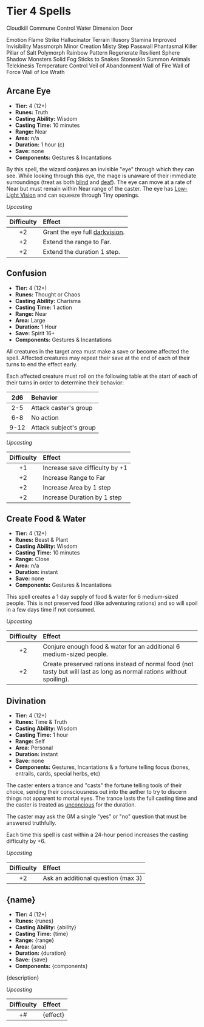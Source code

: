 # Tier 4 Spells

Cloudkill
Commune
Control Water
Dimension Door

Emotion
Flame Strike
Hallucinator Terrain
Illusory Stamina
Improved Invisibility
Massmorph
Minor Creation
Misty Step
Passwall
Phantasmal Killer
Pillar of Salt
Polymorph
Rainbow Pattern
Regenerate
Resilient Sphere
Shadow Monsters
Solid Fog
Sticks to Snakes
Stoneskin
Summon Animals
Telekinesis
Temperature Control
Veil of Abandonment
Wall of Fire
Wall of Force
Wall of Ice
Wrath

## Arcane Eye
- **Tier:** 4 (12+)
- **Runes:** Truth
- **Casting Ability:** Wisdom
- **Casting Time:** 10 minutes
- **Range:** Near
- **Area:** n/a
- **Duration:** 1 hour (c)
- **Save:** none
- **Components:** Gestures & Incantations

By this spell, the wizard conjures an invisible "eye" through which they can see.  While looking through this eye, the mage is unaware of their immediate surroundings (treat as both [blind](Combat.md#blinded) and [deaf](Combat.md#deafened)).  The eye can move at a rate of Near but must remain within Near range of the caster.  The eye has [Low-Light Vision](Glossary.md#low-light%20vision) and can squeeze through Tiny openings.

*Upcasting*

| Difficulty | Effect   |
|:----------:|:---------|
| +2         | Grant the eye full [darkvision](Glossary.md#darkvision). |
| +2         | Extend the range to Far. |
| +2         | Extend the duration 1 step. |

## Confusion
- **Tier:** 4 (12+)
- **Runes:** Thought or Chaos
- **Casting Ability:** Charisma
- **Casting Time:** 1 action
- **Range:** Near
- **Area:** Large
- **Duration:** 1 Hour
- **Save:** Spirit 16+
- **Components:** Gestures & Incantations

All creatures in the target area must make a save or become affected the spell.  Affected creatures may repeat their save at the end of each of their turns to end the effect early.

Each affected creature must roll on the following table at the start of each of their turns in order to determine their behavior:

|  2d6 | Behavior |
|:----:|:---------|
|  2-5 | Attack caster's group |
|  6-8 | No action |
| 9-12 | Attack subject's group |

*Upcasting*

| Difficulty | Effect   |
|:----------:|:---------|
| +1         | Increase save difficulty by +1 |
| +2         | Increase Range to Far |
| +2         | Increase Area by 1 step |
| +2         | Increase Duration by 1 step |

## Create Food & Water
- **Tier:** 4 (12+)
- **Runes:** Beast & Plant
- **Casting Ability:** Wisdom
- **Casting Time:** 10 minutes
- **Range:** Close
- **Area:** n/a
- **Duration:** instant
- **Save:** none
- **Components:** Gestures & Incantations

This spell creates a 1 day supply of food & water for 6 medium-sized people.  This is not preserved food (like adventuring rations) and so will spoil in a few days time if not consumed.

*Upcasting*

| Difficulty | Effect   |
|:----------:|:---------|
| +2         | Conjure enough food & water for an additional 6 medium-sized people. |
| +2         | Create preserved rations instead of normal food (not tasty but will last as long as normal rations without spoiling). |

## Divination
- **Tier:** 4 (12+)
- **Runes:** Time & Truth
- **Casting Ability:** Wisdom
- **Casting Time:** 1 hour
- **Range:** Self
- **Area:** Personal
- **Duration:** instant
- **Save:** none
- **Components:** Gestures, Incantations & a fortune telling focus (bones, entrails, cards, special herbs, etc)

The caster enters a trance and "casts" the fortune telling tools of their choice, sending their consciousness out into the aether to try to discern things not apparent to mortal eyes.  The trance lasts the full casting time and the caster is treated as [unconcious](Combat.md#unconcious) for the duration.

The caster may ask the GM a single "yes" or "no" question that must be answered truthfully.

Each time this spell is cast within a 24-hour period increases the casting difficulty by +6.

*Upcasting*

| Difficulty | Effect   |
|:----------:|:---------|
| +2         | Ask an additional question (max 3) |

## {name}
- **Tier:** 4 (12+)
- **Runes:** {runes}
- **Casting Ability:** {ability}
- **Casting Time:** {time}
- **Range:** {range}
- **Area:** {area}
- **Duration:** {duration}
- **Save:** {save}
- **Components:** {components}

{description}

*Upcasting*

| Difficulty | Effect   |
|:----------:|:---------|
| +#         | {effect} |
